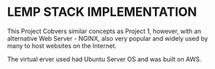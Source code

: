 # LEMP STACK IMPLEMENTATION

This Project Cobvers similar concepts as Project 1, however, with an alternative Web Server - NGINX, also very popular and widely used by many to host websites on the Internet.

The virtual erver used had Ubuntu Server OS and was built on AWS.